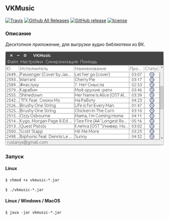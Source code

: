 ## VKMusic
[![Travis](https://img.shields.io/travis/ruslanys/vkmusic.svg?style=flat-square)](https://travis-ci.org/ruslanys/vkmusic)
[![Github All Releases](https://img.shields.io/github/downloads/ruslanys/vkmusic/total.svg?style=flat-square)](https://github.com/ruslanys/vkmusic/releases)
[![GitHub release](https://img.shields.io/github/release/ruslanys/vkmusic.svg?style=flat-square)](https://github.com/ruslanys/vkmusic/releases)
[![license](https://img.shields.io/github/license/ruslanys/vkmusic.svg?style=flat-square)](https://github.com/ruslanys/vkmusic)

### Описание

Десктопное приложение, для выгрузки аудио библиотеки из ВК.

![Скриншот](docs/screen.png "Скриншот")


### Запуск

#### Linux

```$ chmod +x vkmusic-*.jar```

```$ ./vkmusic-*.jar```


#### Linux / Windows / MacOS

```$ java -jar vkmusic-*.jar```